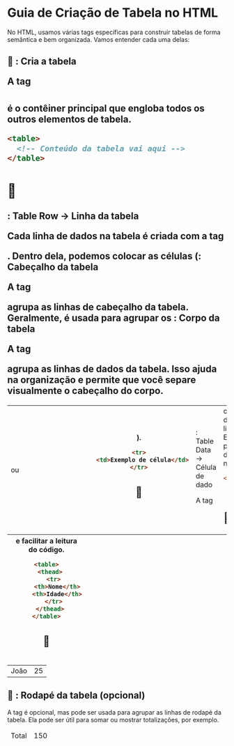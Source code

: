
# Guia de Criação de Tabela no HTML

No HTML, usamos várias tags específicas para construir tabelas de forma semântica e bem organizada. Vamos entender cada uma delas:

## 🔹 <table>: Cria a tabela

A tag <table> é o contêiner principal que engloba todos os outros elementos de tabela.

```html
<table>
  <!-- Conteúdo da tabela vai aqui -->
</table>
```

## 🔹 <tr>: Table Row → Linha da tabela

Cada linha de dados na tabela é criada com a tag <tr>. Dentro dela, podemos colocar as células (<td> ou <th>).

```html
<tr>
  <td>Exemplo de célula</td>
</tr>
```

## 🔹 <td>: Table Data → Célula de dado

A tag <td> cria uma célula dentro de uma linha da tabela. Ela é usada para adicionar dados regulares na tabela.

```html
<tr>
  <td>Nome</td>
  <td>João</td>
```


## 🔹 <thead>: Cabeçalho da tabela

A tag <thead> agrupa as linhas de cabeçalho da tabela. Geralmente, é usada para agrupar os <th> e facilitar a leitura do código.

```html
<table>
  <thead>
    <tr>
      <th>Nome</th>
      <th>Idade</th>
    </tr>
  </thead>
</table>
```

## 🔹 <tbody>: Corpo da tabela

A tag <tbody> agrupa as linhas de dados da tabela. Isso ajuda na organização e permite que você separe visualmente o cabeçalho do corpo.

<table>
  <tbody>
    <tr>
      <td>João</td>
      <td>25</td>
    </tr>
  </tbody>
</table>


## 🔹 <tfoot>: Rodapé da tabela (opcional)

A tag <tfoot> é opcional, mas pode ser usada para agrupar as linhas de rodapé da tabela. Ela pode ser útil para somar ou mostrar totalizações, por exemplo.


<table>
  <tfoot>
    <tr>
      <td>Total</td>
      <td>150</td>
    </tr>
  </tfoot>
</table>

